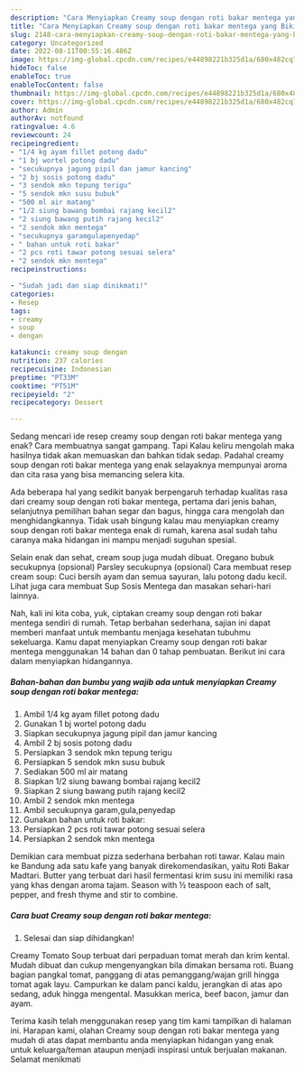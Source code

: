 ```yaml
---
description: "Cara Menyiapkan Creamy soup dengan roti bakar mentega yang Bikin Ngiler, Buat Buka Puasa Sempurna"
title: "Cara Menyiapkan Creamy soup dengan roti bakar mentega yang Bikin Ngiler, Buat Buka Puasa Sempurna"
slug: 2148-cara-menyiapkan-creamy-soup-dengan-roti-bakar-mentega-yang-bikin-ngiler-buat-buka-puasa-sempurna
category: Uncategorized
date: 2022-08-11T00:55:16.486Z
image: https://img-global.cpcdn.com/recipes/e44898221b325d1a/680x482cq70/creamy-soup-dengan-roti-bakar-mentega-foto-resep-utama.jpg
hideToc: false
enableToc: true
enableTocContent: false
thumbnail: https://img-global.cpcdn.com/recipes/e44898221b325d1a/680x482cq70/creamy-soup-dengan-roti-bakar-mentega-foto-resep-utama.jpg
cover: https://img-global.cpcdn.com/recipes/e44898221b325d1a/680x482cq70/creamy-soup-dengan-roti-bakar-mentega-foto-resep-utama.jpg
author: Admin
authorAv: notfound
ratingvalue: 4.6
reviewcount: 24
recipeingredient:
- "1/4 kg ayam fillet potong dadu"
- "1 bj wortel potong dadu"
- "secukupnya jagung pipil dan jamur kancing"
- "2 bj sosis potong dadu"
- "3 sendok mkn tepung terigu"
- "5 sendok mkn susu bubuk"
- "500 ml air matang"
- "1/2 siung bawang bombai rajang kecil2"
- "2 siung bawang putih rajang kecil2"
- "2 sendok mkn mentega"
- "secukupnya garamgulapenyedap"
- " bahan untuk roti bakar"
- "2 pcs roti tawar potong sesuai selera"
- "2 sendok mkn mentega"
recipeinstructions:

- "Sudah jadi dan siap dinikmati!"
categories:
- Resep
tags:
- creamy
- soup
- dengan

katakunci: creamy soup dengan 
nutrition: 237 calories
recipecuisine: Indonesian
preptime: "PT33M"
cooktime: "PT51M"
recipeyield: "2"
recipecategory: Dessert

---
```



Sedang mencari ide resep creamy soup dengan roti bakar mentega yang enak? Cara membuatnya sangat gampang. Tapi Kalau keliru mengolah maka hasilnya tidak akan memuaskan dan bahkan tidak sedap. Padahal creamy soup dengan roti bakar mentega yang enak selayaknya mempunyai aroma dan cita rasa yang bisa memancing selera kita.


Ada beberapa hal yang sedikit banyak berpengaruh terhadap kualitas rasa dari creamy soup dengan roti bakar mentega, pertama dari jenis bahan, selanjutnya pemilihan bahan segar dan bagus, hingga cara mengolah dan menghidangkannya. Tidak usah bingung kalau mau menyiapkan creamy soup dengan roti bakar mentega enak di rumah, karena asal sudah tahu caranya maka hidangan ini mampu menjadi suguhan spesial.

Selain enak dan sehat, cream soup juga mudah dibuat. Oregano bubuk secukupnya (opsional) Parsley secukupnya (opsional) Cara membuat resep cream soup: Cuci bersih ayam dan semua sayuran, lalu potong dadu kecil. Lihat juga cara membuat Sup Sosis Mentega dan masakan sehari-hari lainnya.


Nah, kali ini kita coba, yuk, ciptakan creamy soup dengan roti bakar mentega sendiri di rumah. Tetap berbahan sederhana, sajian ini dapat memberi manfaat untuk membantu menjaga kesehatan tubuhmu sekeluarga. Kamu dapat menyiapkan Creamy soup dengan roti bakar mentega menggunakan 14 bahan dan 0 tahap pembuatan. Berikut ini cara dalam menyiapkan hidangannya.

<!--inarticleads1-->

##### Bahan-bahan dan bumbu yang wajib ada untuk menyiapkan Creamy soup dengan roti bakar mentega:

1. Ambil 1/4 kg ayam fillet potong dadu
1. Gunakan 1 bj wortel potong dadu
1. Siapkan secukupnya jagung pipil dan jamur kancing
1. Ambil 2 bj sosis potong dadu
1. Persiapkan 3 sendok mkn tepung terigu
1. Persiapkan 5 sendok mkn susu bubuk
1. Sediakan 500 ml air matang
1. Siapkan 1/2 siung bawang bombai rajang kecil2
1. Siapkan 2 siung bawang putih rajang kecil2
1. Ambil 2 sendok mkn mentega
1. Ambil secukupnya garam,gula,penyedap
1. Gunakan  bahan untuk roti bakar:
1. Persiapkan 2 pcs roti tawar potong sesuai selera
1. Persiapkan 2 sendok mkn mentega


Demikian cara membuat pizza sederhana berbahan roti tawar. Kalau main ke Bandung ada satu kafe yang banyak direkomendasikan, yaitu Roti Bakar Madtari. Butter yang terbuat dari hasil fermentasi krim susu ini memiliki rasa yang khas dengan aroma tajam. Season with ½ teaspoon each of salt, pepper, and fresh thyme and stir to combine. 

<!--inarticleads2-->

##### Cara buat Creamy soup dengan roti bakar mentega:


1. Selesai dan siap dihidangkan!

Creamy Tomato Soup terbuat dari perpaduan tomat merah dan krim kental. Mudah dibuat dan cukup mengenyangkan bila dimakan bersama roti. Buang bagian pangkal tomat, panggang di atas pemanggang/wajan grill hingga tomat agak layu. Campurkan ke dalam panci kaldu, jerangkan di atas apo sedang, aduk hingga mengental. Masukkan merica, beef bacon, jamur dan ayam. 

Terima kasih telah menggunakan resep yang tim kami tampilkan di halaman ini. Harapan kami, olahan Creamy soup dengan roti bakar mentega yang mudah di atas dapat membantu anda menyiapkan hidangan yang enak untuk keluarga/teman ataupun menjadi inspirasi untuk berjualan makanan. Selamat menikmati
